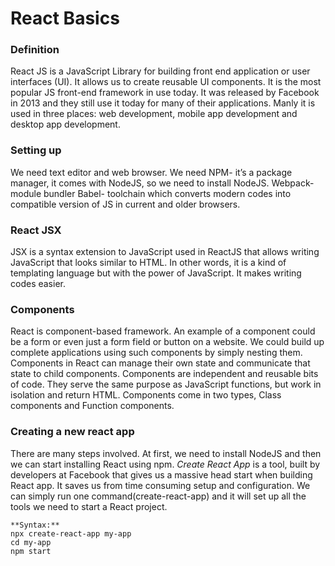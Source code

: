 # React Basics
### Definition
React JS is a JavaScript Library for building front end application or user interfaces (UI). It allows us to create reusable UI components. It is the most popular JS front-end framework in use today. It was released by Facebook in 2013 and they still use it today for many of their applications. Manly it is used in three places: web development, mobile app development and desktop app development.
### Setting up
We need text editor and web browser. 
We need NPM- it’s a package manager, it comes with NodeJS, so we need to install NodeJS.
Webpack- module bundler
Babel- toolchain which converts modern codes into compatible version of JS in current and older browsers.
### React JSX
JSX is a syntax extension to JavaScript used in ReactJS that allows writing JavaScript that looks similar to HTML. In other words, it is a kind of templating language but with the power of JavaScript. It makes writing codes easier.
### Components
React is component-based framework. An example of a component could be a form or even just a form field or button on a website. We could build up complete applications using such components by simply nesting them. Components in React can manage their own state and communicate that state to child components. Components are independent and reusable bits of code. They serve the same purpose as JavaScript functions, but work in isolation and return HTML. Components come in two types, Class components and Function components.
### Creating a new react app
There are many steps involved. At first, we need to install NodeJS and then we can start installing React using npm. 
*Create React App* is a tool, built by developers at Facebook that gives us a massive head start when building React app. It saves us from time consuming setup and configuration. We can simply run one command(create-react-app) and it will set up all the tools we need to start a React project.
```
**Syntax:**
npx create-react-app my-app
cd my-app
npm start
```

